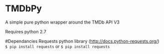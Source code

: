 TMDbPy
======

A simple pure python wrapper around the TMDb API V3

Requires python 2.7

#Dependancies
Requests python library (http://docs.python-requests.org/)
	`$ pip install requests` or `$ pip install requests`

